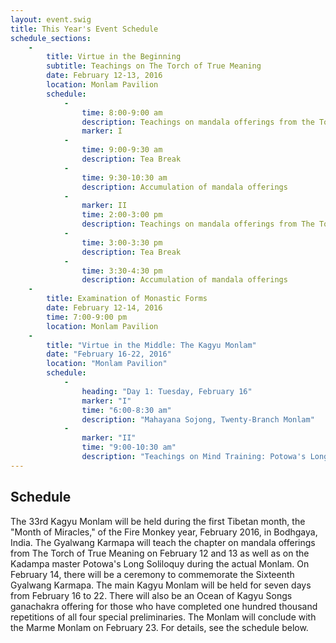 ```yaml
---
layout: event.swig
title: This Year's Event Schedule
schedule_sections:
    -
        title: Virtue in the Beginning
        subtitle: Teachings on The Torch of True Meaning
        date: February 12-13, 2016
        location: Monlam Pavilion
        schedule:
            -
                time: 8:00-9:00 am
                description: Teachings on mandala offerings from the Torch of True Meaning
                marker: I
            -
                time: 9:00-9:30 am
                description: Tea Break
            -
                time: 9:30-10:30 am
                description: Accumulation of mandala offerings
            -
                marker: II
                time: 2:00-3:00 pm
                description: Teachings on mandala offerings from The Torch of True Meaning
            -
                time: 3:00-3:30 pm
                description: Tea Break
            -
                time: 3:30-4:30 pm
                description: Accumulation of mandala offerings
    -
        title: Examination of Monastic Forms
        date: February 12-14, 2016
        time: 7:00-9:00 pm
        location: Monlam Pavilion
    -
        title: "Virtue in the Middle: The Kagyu Monlam"
        date: "February 16-22, 2016"
        location: "Monlam Pavilion"
        schedule:
            -
                heading: "Day 1: Tuesday, February 16"
                marker: "I"
                time: "6:00-8:30 am"
                description: "Mahayana Sojong, Twenty-Branch Monlam"
            -
                marker: "II"
                time: "9:00-10:30 am"
                description: "Teachings on Mind Training: Potowa's Long Soliloquy"
---
```


## Schedule

The 33rd Kagyu Monlam will be held during the first Tibetan month, the "Month of Miracles," of the Fire Monkey year, February 2016, in Bodhgaya, India. The Gyalwang Karmapa will teach the chapter on  mandala offerings from The Torch of True Meaning on February 12 and 13 as well as on the Kadampa master Potowa's Long Soliloquy during the actual Monlam. On February 14, there will be a ceremony to commemorate the Sixteenth Gyalwang Karmapa. The main Kagyu Monlam will be held for seven days from February 16 to 22. There will also be an Ocean of Kagyu Songs ganachakra offering for those who have completed one hundred thousand repetitions of all four special preliminaries. The Monlam will conclude with the Marme Monlam on February 23. For details, see the schedule below.
